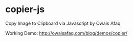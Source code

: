# copier-js
Copy Image to Clipboard via Javascript by Owais Afaq

Working Demo: http://owaisafaq.com/blog/demos/copier/
